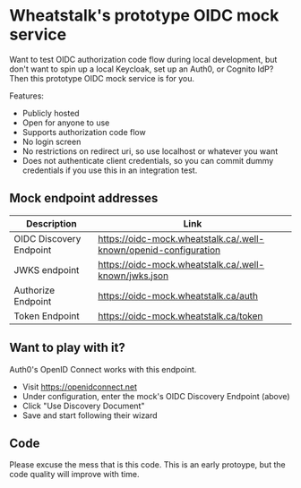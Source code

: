 # Wheatstalk's prototype OIDC mock service

Want to test OIDC authorization code flow during local development, but don't
want to spin up a local Keycloak, set up an Auth0, or Cognito IdP? Then this
prototype OIDC mock service is for you.

Features:

* Publicly hosted
* Open for anyone to use
* Supports authorization code flow
* No login screen
* No restrictions on redirect uri, so use localhost or whatever you want
* Does not authenticate client credentials, so you can commit dummy credentials if you use this in an integration test.

## Mock endpoint addresses

| Description | Link |
| ----------- | ---- |
| OIDC Discovery Endpoint | https://oidc-mock.wheatstalk.ca/.well-known/openid-configuration
| JWKS endpoint | https://oidc-mock.wheatstalk.ca/.well-known/jwks.json
| Authorize Endpoint | https://oidc-mock.wheatstalk.ca/auth
| Token Endpoint | https://oidc-mock.wheatstalk.ca/token

## Want to play with it?

Auth0's OpenID Connect works with this endpoint.

* Visit https://openidconnect.net
* Under configuration, enter the mock's OIDC Discovery Endpoint (above)
* Click "Use Discovery Document"
* Save and start following their wizard

## Code

Please excuse the mess that is this code. This is an early protoype, but the
code quality will improve with time.